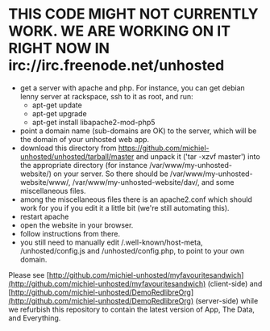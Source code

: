 THIS CODE MIGHT NOT CURRENTLY WORK. WE ARE WORKING ON IT RIGHT NOW IN irc://irc.freenode.net/unhosted
======================

* get a server with apache and php. For instance, you can get debian lenny server at rackspace, ssh to it as root, and run:
  * apt-get update
  * apt-get upgrade
  * apt-get install libapache2-mod-php5
* point a domain name (sub-domains are OK) to the server, which will be the domain of your unhosted web app.
* download this directory from https://github.com/michiel-unhosted/unhosted/tarball/master and unpack it ('tar -xzvf master') into the appropriate directory (for instance /var/www/my-unhosted-website/) on your server. So there should be /var/www/my-unhosted-website/www/, /var/www/my-unhosted-website/dav/, and some miscellaneous files.
* among the miscellaneous files there is an apache2.conf which should work for you if you edit it a little bit (we're still automating this).
* restart apache
* open the website in your browser.
* follow instructions from there.
* you still need to manually edit /.well-known/host-meta, /unhosted/config.js and /unhosted/config.php, to point to your own domain.

Please see [http://github.com/michiel-unhosted/myfavouritesandwich](http://github.com/michiel-unhosted/myfavouritesandwich) (client-side) and [http://github.com/michiel-unhosted/DemoRedlibreOrg](http://github.com/michiel-unhosted/DemoRedlibreOrg) (server-side) while we refurbish this repository to contain the latest version of App, The Data, and Everything.
